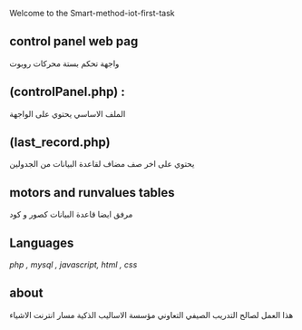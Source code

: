 Welcome to the Smart-method-iot-first-task 

## control panel web pag
واجهة تحكم بستة محركات روبوت 
##  (controlPanel.php) :
الملف الاساسي  يحتوي على الواجهة 
##  (last_record.php)
  يحتوي على اخر صف مضاف لقاعدة البيانات من الجدولين 
##   motors and runvalues tables
مرفق ايضا قاعدة البيانات كصور و كود 
## Languages
*php , mysql , javascript, html , css*
## about
هذا العمل لصالح التدريب الصيفي التعاوني مؤسسة الاساليب الذكية 
مسار انترنت الاشياء 
 
